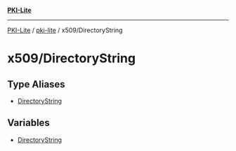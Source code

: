 [**PKI-Lite**](../../../README.md)

---

[PKI-Lite](../../../README.md) / [pki-lite](../../README.md) / x509/DirectoryString

# x509/DirectoryString

## Type Aliases

- [DirectoryString](type-aliases/DirectoryString.md)

## Variables

- [DirectoryString](variables/DirectoryString.md)
